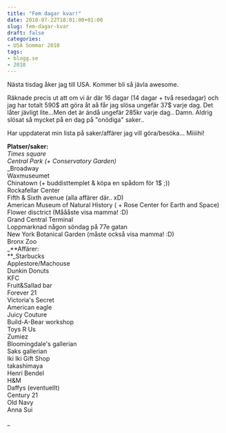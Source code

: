 ```yaml
---
title: "Fem dagar kvar!"
date: 2010-07-22T18:01:00+01:00
slug: fem-dagar-kvar
draft: false
categories:
- USA Sommar 2010
tags:
- blogg.se
- 2010
---
```

Nästa tisdag åker jag till USA. Kommer bli så jävla awesome.  
  
Räknade precis ut att om vi är där 16 dagar (14 dagar + två resedagar) och jag har totalt 590$ att göra åt aå får jag slösa ungefär 37$ varje dag. Det låter jävligt lite...Men det är ändå ungefär 285kr varje dag.. Damn. Aldrig slösat så mycket på en dag på "onödiga" saker..  
  
  
Har uppdaterat min lista på saker/affärer jag vill göra/besöka... Miiiihi!  
  
**Platser/saker:**  
_Times square  
Central Park (+ Conservatory Garden)_  
_Broadway  
Waxmuseumet  
Chinatown (+ buddisttemplet & köpa en spådom för 1$ ;))  
Rockafellar Center  
Fifth & Sixth avenue (alla affärer där.. xD)  
American Museum of Natural History ( + Rose Center for Earth and Space)  
Flower disctrict (Måååste visa mamma! :D)  
Grand Central Terminal  
Loppmarknad någon söndag på 77e gatan  
New York Botanical Garden (måste också visa mamma! :D)  
Bronx Zoo  
_**Affärer:  
**_Starbucks  
Applestore/Machouse  
Dunkin Donuts  
KFC  
Fruit&Sallad bar  
Forever 21  
Victoria's Secret  
American eagle  
Juicy Couture  
Build-A-Bear workshop  
Toys R Us  
Zumiez  
Bloomingdale's gallerian  
Saks gallerian  
Iki Iki Gift Shop  
takashimaya  
Henri Bendel  
H&M  
Daffys (eventuellt)  
Century 21  
Old Navy  
Anna Sui  
  
_
